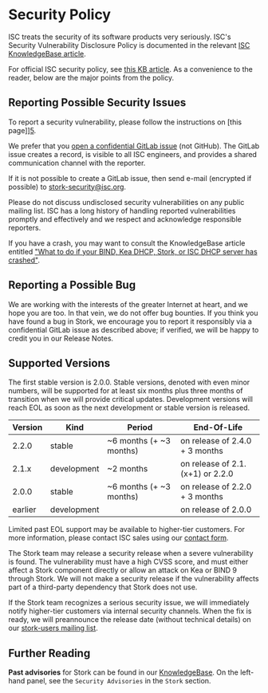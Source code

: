 <!--
Copyright (C) Internet Systems Consortium, Inc. ("ISC")

SPDX-License-Identifier: MPL-2.0

This Source Code Form is subject to the terms of the Mozilla Public
License, v. 2.0.  If a copy of the MPL was not distributed with this
file, you can obtain one at https://mozilla.org/MPL/2.0/.

See the COPYRIGHT file distributed with this work for additional
information regarding copyright ownership.
-->
# Security Policy

ISC treats the security of its software products very seriously. ISC's Security Vulnerability Disclosure Policy
is documented in the relevant [ISC KnowledgeBase article][1].

For official ISC security policy, see [this KB article](https://kb.isc.org/docs/aa-00861). As a convenience to the reader,
below are the major points from the policy.

## Reporting Possible Security Issues

To report a security vulnerability, please follow the instructions on [this page]][5].

We prefer that you [open a confidential GitLab issue][2] (not GitHub). The GitLab issue creates a record,
is visible to all ISC engineers, and provides a shared communication channel with the reporter.

If it is not possible to create a GitLab issue, then send e-mail (encrypted if possible) to stork-security@isc.org.

Please do not discuss undisclosed security vulnerabilities on any public mailing list. ISC has a long history of
handling reported vulnerabilities promptly and effectively and we respect and acknowledge responsible reporters.

If you have a crash, you may want to consult the KnowledgeBase article entitled ["What to do if your BIND, Kea DHCP,
Stork, or ISC DHCP server has crashed"][3].

## Reporting a Possible Bug

We are working with the interests of the greater Internet at heart, and we hope you are too. In that vein, we do not
offer bug bounties. If you think you have found a bug in Stork, we encourage you to report it responsibly via a
confidential GitLab issue as described above; if verified, we will be happy to credit you in our Release Notes.

## Supported Versions

The first stable version is 2.0.0. Stable versions, denoted with even minor numbers, will be supported for at least six
months plus three months of transition when we will provide critical updates. Development versions will reach EOL as soon as
the next development or stable version is released.

| Version | Kind        | Period                  | End-Of-Life                      |
| ------- | ----------- | ----------------------- | -------------------------------- |
| 2.2.0   | stable      | ~6 months (+ ~3 months) | on release of 2.4.0 + 3 months   |
| 2.1.x   | development | ~2 months               | on release of 2.1.(x+1) or 2.2.0 |
| 2.0.0   | stable      | ~6 months (+ ~3 months) | on release of 2.2.0 + 3 months   |
| earlier | development |                         | on release of 2.0.0              |

Limited past EOL support may be available to higher-tier customers.
For more information, please contact ISC sales using our [contact form][4].

The Stork team may release a security release when a severe vulnerability is found. The vulnerability must have a high
CVSS score, and must either affect a Stork component directly or allow an attack on Kea or BIND 9 through Stork. We will not make a
security release if the vulnerability affects part of a third-party dependency that Stork does not use.

If the Stork team recognizes a serious security issue, we will immediately notify higher-tier customers via internal
security channels. When the fix is ready, we will preannounce the release date (without technical details) on our
[stork-users mailing list][7].

## Further Reading

**Past advisories** for Stork can be found in our [KnowledgeBase][6].
On the left-hand panel, see the `Security Advisories` in the `Stork` section.

[1]: https://kb.isc.org/docs/aa-00861
[2]: https://gitlab.isc.org/isc-projects/stork/-/issues/new?issue[confidential]=true&issuable_template=Bug
[3]: https://kb.isc.org/docs/aa-00340
[4]: https://www.isc.org/contact/
[5]: https://www.isc.org/reportbug/
[6]: https://kb.isc.org/docs
[7]: https://lists.isc.org/mailman/listinfo/stork-users

